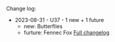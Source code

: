 Change log:
* 2023-08-31 - U37 - 1 new + 1 future
  * new: Butterflies
  * furture: Fennec Fox
[Full changelog](Changelog.md)
